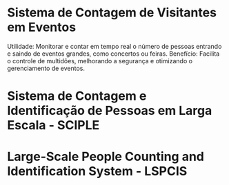 # Sistema de Contagem de Visitantes em Eventos

Utilidade: Monitorar e contar em tempo real o número de pessoas entrando e saindo de eventos grandes, como concertos ou feiras.
Benefício: Facilita o controle de multidões, melhorando a segurança e otimizando o gerenciamento de eventos.

# Sistema de Contagem e Identificação de Pessoas em Larga Escala - SCIPLE

# Large-Scale People Counting and Identification System - LSPCIS